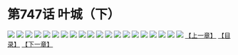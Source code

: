 # 第747话 叶城（下）
![](https://mhpic.xiaomingtaiji.net/comic/D/斗破苍穹/第747话F1_262380/1.jpg-zymk.middle.webp)
![](https://mhpic.xiaomingtaiji.net/comic/D/斗破苍穹/第747话F1_262380/2.jpg-zymk.middle.webp)
![](https://mhpic.xiaomingtaiji.net/comic/D/斗破苍穹/第747话F1_262380/3.jpg-zymk.middle.webp)
![](https://mhpic.xiaomingtaiji.net/comic/D/斗破苍穹/第747话F1_262380/4.jpg-zymk.middle.webp)
![](https://mhpic.xiaomingtaiji.net/comic/D/斗破苍穹/第747话F1_262380/5.jpg-zymk.middle.webp)
![](https://mhpic.xiaomingtaiji.net/comic/D/斗破苍穹/第747话F1_262380/6.jpg-zymk.middle.webp)
![](https://mhpic.xiaomingtaiji.net/comic/D/斗破苍穹/第747话F1_262380/7.jpg-zymk.middle.webp)
![](https://mhpic.xiaomingtaiji.net/comic/D/斗破苍穹/第747话F1_262380/8.jpg-zymk.middle.webp)
![](https://mhpic.xiaomingtaiji.net/comic/D/斗破苍穹/第747话F1_262380/9.jpg-zymk.middle.webp)
![](https://mhpic.xiaomingtaiji.net/comic/D/斗破苍穹/第747话F1_262380/10.jpg-zymk.middle.webp)
![](https://mhpic.xiaomingtaiji.net/comic/D/斗破苍穹/第747话F1_262380/11.jpg-zymk.middle.webp)
![](https://mhpic.xiaomingtaiji.net/comic/D/斗破苍穹/第747话F1_262380/12.jpg-zymk.middle.webp)
![](https://mhpic.xiaomingtaiji.net/comic/D/斗破苍穹/第747话F1_262380/13.jpg-zymk.middle.webp)
![](https://mhpic.xiaomingtaiji.net/comic/D/斗破苍穹/第747话F1_262380/14.jpg-zymk.middle.webp)
![](https://mhpic.xiaomingtaiji.net/comic/D/斗破苍穹/第747话F1_262380/15.jpg-zymk.middle.webp)
![](https://mhpic.xiaomingtaiji.net/comic/D/斗破苍穹/第747话F1_262380/16.jpg-zymk.middle.webp)
![](https://mhpic.xiaomingtaiji.net/comic/D/斗破苍穹/第747话F1_262380/17.jpg-zymk.middle.webp)
![](https://mhpic.xiaomingtaiji.net/comic/D/斗破苍穹/第747话F1_262380/18.jpg-zymk.middle.webp)
![](https://mhpic.xiaomingtaiji.net/comic/D/斗破苍穹/第747话F1_262380/19.jpg-zymk.middle.webp)
![](https://mhpic.xiaomingtaiji.net/comic/D/斗破苍穹/第747话F1_262380/20.jpg-zymk.middle.webp)
[【上一章】](./750.md)
[【目录】](./READMD.md)
[【下一章】](./752.md)

